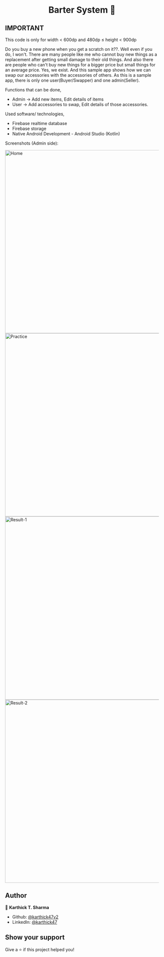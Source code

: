 <h1 align="center">Barter System 🤝</h1>

## IMPORTANT
This code is only for width < 600dp and 480dp ≤ height < 900dp

Do you buy a new phone when you get a scratch on it??. Well even if you do, I won't. There are many people like me who cannot buy new things as a replacement after getting small damage to their old things. And also there are people who can't buy new things for a bigger price but small things for an average price. Yes, we exist. And this sample app shows how we can swap our accessories with the accessories of others. As this is a sample app, there is only one user(Buyer/Swapper) and one admin(Seller).     

Functions that can be done,

- Admin -> Add new items, Edit details of items 
- User -> Add accessories to swap, Edit details of those accessories. 

Used software/ technologies,

- Firebase realtime database
- Firebase storage
- Native Android Development - Android Studio (Kotlin)

Screenshots (Admin side):

<img src="scrshots/home.png" alt="Home" style="width: 600px"/>
<img src="scrshots/prac.png" alt="Practice" style="width: 600px"/>
<img src="scrshots/result-1.png" alt="Result-1" style="width: 600px"/>
<img src="scrshots/result-2.png" alt="Result-2" style="width: 600px"/>

## Author

👤 **Karthick T. Sharma**

- Github: [@karthick47v2](https://github.com/karthick47v2)
- LinkedIn: [@karthick47](https://linkedin.com/in/karthick47)

## Show your support

Give a ⭐️ if this project helped you!
